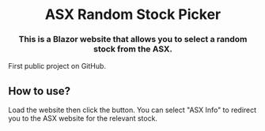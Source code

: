 <h1 align="center">ASX Random Stock Picker</h1>
<h3 align="center">This is a Blazor website that allows you to select a random stock from the ASX.</h3>

First public project on GitHub.

## How to use?
Load the website then click the button.  You can select "ASX Info" to redirect you to the ASX website for the relevant stock.
